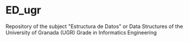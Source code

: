 # ED_ugr
Repository of the subject "Estructura de Datos" or Data Structures of the University of Granada (UGR) Grade in Informatics Engineering
